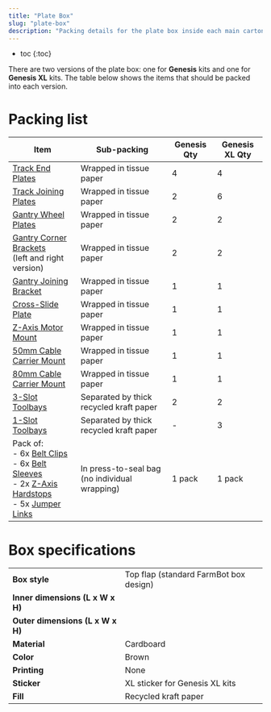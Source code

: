 ```yaml
---
title: "Plate Box"
slug: "plate-box"
description: "Packing details for the plate box inside each main carton"
---
```


* toc
{:toc}

There are two versions of the plate box: one for **Genesis** kits and one for **Genesis XL** kits. The table below shows the items that should be packed into each version.

# Packing list

|Item                          |Sub-packing                   |Genesis Qty                   |Genesis XL Qty                |
|------------------------------|------------------------------|------------------------------|------------------------------|
|[Track End Plates](../bom/plates-and-brackets.md#track-end-plate)|Wrapped in tissue paper       |4                             |4
|[Track Joining Plates](../bom/plates-and-brackets.md#track-joining-plate)|Wrapped in tissue paper       |2                             |6
|[Gantry Wheel Plates](../bom/plates-and-brackets.md#gantry-wheel-plate)|Wrapped in tissue paper       |2                             |2
|[Gantry Corner Brackets](../bom/plates-and-brackets.md#gantry-corner-bracket)<br>(left and right version)|Wrapped in tissue paper       |2                             |2
|[Gantry Joining Bracket](../bom/plates-and-brackets.md#gantry-joining-bracket)|Wrapped in tissue paper       |1                             |1
|[Cross-Slide Plate](../bom/plates-and-brackets.md#cross-slide-plate)|Wrapped in tissue paper       |1                             |1
|[Z-Axis Motor Mount](../bom/plates-and-brackets.md#z-axis-motor-mount)|Wrapped in tissue paper       |1                             |1
|[50mm Cable Carrier Mount](../bom/plates-and-brackets.md#50mm-cable-carrier-mount)|Wrapped in tissue paper       |1                             |1
|[80mm Cable Carrier Mount](../bom/plates-and-brackets.md#80mm-cable-carrier-mount)|Wrapped in tissue paper       |1                             |1
|[3-Slot Toolbays](../bom/plates-and-brackets.md#3-slot-toolbay)|Separated by thick recycled kraft paper|2                             |2
|[1-Slot Toolbays](../bom/plates-and-brackets.md#1-slot-toolbay)|Separated by thick recycled kraft paper|-                             |3
|Pack of:<br>- 6x [Belt Clips](../bom/plates-and-brackets.md#belt-clip)<br>- 6x [Belt Sleeves](../bom/drivetrain.md#belt-sleeve)<br>- 2x [Z-Axis Hardstops](../bom/plates-and-brackets.md#z-axis-hardstop)<br>- 5x [Jumper Links](../bom/electronics-and-wiring.md#jumper-links)|In press-to-seal bag (no individual wrapping)|1 pack                        |1 pack

# Box specifications

|                              |                              |
|------------------------------|------------------------------|
|**Box style**                 |Top flap (standard FarmBot box design)
|**Inner dimensions (L x W x H)** |
|**Outer dimensions (L x W x H)** |
|**Material**                  |Cardboard
|**Color**                     |Brown
|**Printing**                  |None
|**Sticker**                   |<span class="fb-xl-sticker">XL</span> sticker for Genesis XL kits
|**Fill**                      |Recycled kraft paper

